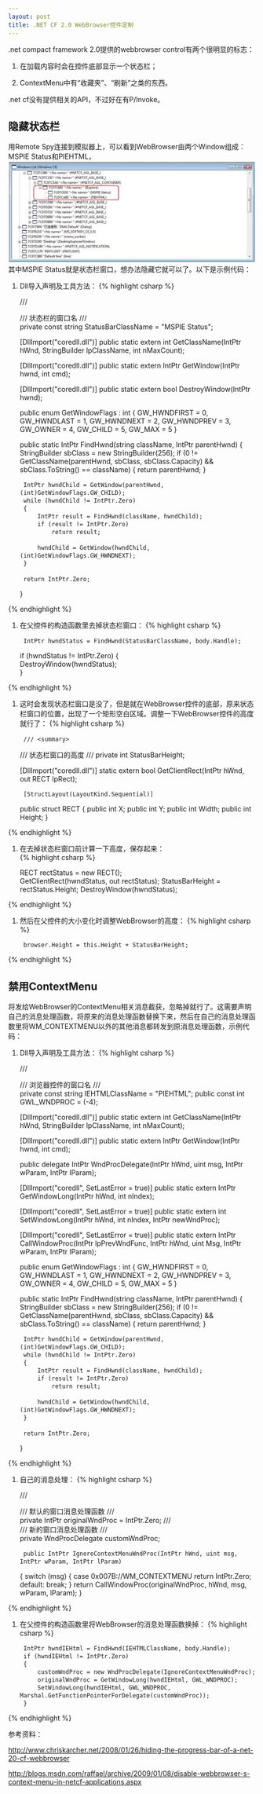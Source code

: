 ```yaml
---
layout: post
title: .NET CF 2.0 WebBrowser控件定制
---
```


.net compact framework 2.0提供的webbrowser control有两个很明显的标志：

1. 在加载内容时会在控件底部显示一个状态栏；

1. ContextMenu中有“收藏夹”、“刷新”之类的东西。

.net cf没有提供相关的API，不过好在有P/Invoke。

## 隐藏状态栏

用Remote Spy连接到模拟器上，可以看到WebBrowser由两个Window组成：MSPIE Status和PIEHTML，
<img src="/images/remote spy.jpg"/>
其中MSPIE Status就是状态栏窗口，想办法隐藏它就可以了。以下是示例代码：

1. Dll导入声明及工具方法：
{% highlight csharp %}

    /// <summary>
    /// 状态栏的窗口名
    /// </summary>
    private const string StatusBarClassName = "MSPIE Status";

    [DllImport("coredll.dll")]
    public static extern int GetClassName(IntPtr hWnd, StringBuilder lpClassName, int nMaxCount);

    [DllImport("coredll.dll")]
    public static extern IntPtr GetWindow(IntPtr hwnd, int cmd);

    [DllImport("coredll.dll")]
    public static extern bool DestroyWindow(IntPtr hwnd);

    public enum GetWindowFlags : int
    {
        GW_HWNDFIRST = 0,
        GW_HWNDLAST = 1,
        GW_HWNDNEXT = 2,
        GW_HWNDPREV = 3,
        GW_OWNER = 4,
        GW_CHILD = 5,
        GW_MAX = 5
    }

    public static IntPtr FindHwnd(string className, IntPtr parentHwnd)
    {
        StringBuilder sbClass = new StringBuilder(256);
        if (0 != GetClassName(parentHwnd, sbClass, sbClass.Capacity) && sbClass.ToString() == className)
        {
            return parentHwnd;
        }

        IntPtr hwndChild = GetWindow(parentHwnd, (int)GetWindowFlags.GW_CHILD);
        while (hwndChild != IntPtr.Zero)
        {
            IntPtr result = FindHwnd(className, hwndChild);
            if (result != IntPtr.Zero)
                return result;

            hwndChild = GetWindow(hwndChild, (int)GetWindowFlags.GW_HWNDNEXT);
        }

        return IntPtr.Zero;
    }
    
{% endhighlight %}
    
1. 在父控件的构造函数里去掉状态栏窗口：
{% highlight csharp %}

		IntPtr hwndStatus = FindHwnd(StatusBarClassName, body.Handle);
    if (hwndStatus != IntPtr.Zero)
    {                       
        DestroyWindow(hwndStatus);                
    }
    
{% endhighlight %}

1. 这时会发现状态栏窗口是没了，但是就在WebBrowser控件的底部，原来状态栏窗口的位置，出现了一个矩形空白区域。调整一下WebBrowser控件的高度就行了：
{% highlight csharp %}

		/// <summary>
    /// 状态栏窗口的高度
    /// </summary>
    private int StatusBarHeight;  
    
    [DllImport("coredll.dll")]
    static extern bool GetClientRect(IntPtr hWnd, out RECT lpRect);
    
		[StructLayout(LayoutKind.Sequential)]
    public struct RECT
    {
        public int X;
        public int Y;
        public int Width;
        public int Height;
    }    
    
{% endhighlight %}

1. 在去掉状态栏窗口前计算一下高度，保存起来：        
{% highlight csharp %}        

    RECT rectStatus = new RECT();              
    GetClientRect(hwndStatus, out rectStatus);
    StatusBarHeight = rectStatus.Height;
    DestroyWindow(hwndStatus);     
    
{% endhighlight %}    

1. 然后在父控件的大小变化时调整WebBrowser的高度：
{% highlight csharp %}

		browser.Height = this.Height + StatusBarHeight;		
		
{% endhighlight %} 

## 禁用ContextMenu

将发给WebBrowser的ContextMenu相关消息截获，忽略掉就行了。这需要声明自己的消息处理函数，将原来的消息处理函数替换下来，然后在自己的消息处理函数里将WM_CONTEXTMENU以外的其他消息都转发到原消息处理函数，示例代码：

1. Dll导入声明及工具方法：
{% highlight csharp %}

    /// <summary>
    /// 浏览器控件的窗口名
    /// </summary>
    private const string IEHTMLClassName = "PIEHTML";
    public const int GWL_WNDPROC = (-4);

    [DllImport("coredll.dll")]
    public static extern int GetClassName(IntPtr hWnd, StringBuilder lpClassName, int nMaxCount);

    [DllImport("coredll.dll")]
    public static extern IntPtr GetWindow(IntPtr hwnd, int cmd);

    public delegate IntPtr WndProcDelegate(IntPtr hWnd, uint msg, IntPtr wParam, IntPtr lParam);

    [DllImport("coredll", SetLastError = true)]
    public static extern IntPtr GetWindowLong(IntPtr hWnd, int nIndex);

    [DllImport("coredll", SetLastError = true)]
    public static extern int SetWindowLong(IntPtr hWnd, int nIndex, IntPtr newWndProc);

    [DllImport("coredll", SetLastError = true)]
    public static extern IntPtr CallWindowProc(IntPtr lpPrevWndFunc, IntPtr hWnd, uint Msg, IntPtr wParam, IntPtr lParam);

    public enum GetWindowFlags : int
    {
        GW_HWNDFIRST = 0,
        GW_HWNDLAST = 1,
        GW_HWNDNEXT = 2,
        GW_HWNDPREV = 3,
        GW_OWNER = 4,
        GW_CHILD = 5,
        GW_MAX = 5
    }

    public static IntPtr FindHwnd(string className, IntPtr parentHwnd)
    {
        StringBuilder sbClass = new StringBuilder(256);
        if (0 != GetClassName(parentHwnd, sbClass, sbClass.Capacity) && sbClass.ToString() == className)
        {
            return parentHwnd;
        }

        IntPtr hwndChild = GetWindow(parentHwnd, (int)GetWindowFlags.GW_CHILD);
        while (hwndChild != IntPtr.Zero)
        {
            IntPtr result = FindHwnd(className, hwndChild);
            if (result != IntPtr.Zero)
                return result;

            hwndChild = GetWindow(hwndChild, (int)GetWindowFlags.GW_HWNDNEXT);
        }

        return IntPtr.Zero;
    }
    
{% endhighlight %}
        
1. 自己的消息处理：
{% highlight csharp %}

	  /// <summary>
	  /// 默认的窗口消息处理函数
	  /// </summary>
	  private IntPtr originalWndProc = IntPtr.Zero;
	  /// <summary>
	  /// 新的窗口消息处理函数
	  /// </summary>
	  private WndProcDelegate customWndProc;
	
		public IntPtr IgnoreContextMenuWndProc(IntPtr hWnd, uint msg, IntPtr wParam, IntPtr lParam)
	  {
	      switch (msg)
	      {
	          case 0x007B://WM_CONTEXTMENU
	              return IntPtr.Zero;
	          default:
	              break;
	      }
	      return CallWindowProc(originalWndProc, hWnd, msg, wParam, lParam);
	  }
	  
  {% endhighlight %}
  
1. 在父控件的构造函数里将WebBrowser的消息处理函数换掉：
{% highlight csharp %}

		IntPtr hwndIEHtml = FindHwnd(IEHTMLClassName, body.Handle);
		if (hwndIEHtml != IntPtr.Zero)
		{
		    customWndProc = new WndProcDelegate(IgnoreContextMenuWndProc);
		    originalWndProc = GetWindowLong(hwndIEHtml, GWL_WNDPROC);
		    SetWindowLong(hwndIEHtml, GWL_WNDPROC, Marshal.GetFunctionPointerForDelegate(customWndProc));
		}
		
{% endhighlight %}


参考资料：

<a href="http://www.chriskarcher.net/2008/01/26/hiding-the-progress-bar-of-a-net-20-cf-webbrowser">http://www.chriskarcher.net/2008/01/26/hiding-the-progress-bar-of-a-net-20-cf-webbrowser</a>

<a href="http://blogs.msdn.com/raffael/archive/2009/01/08/disable-webbrowser-s-context-menu-in-netcf-applications.aspx">http://blogs.msdn.com/raffael/archive/2009/01/08/disable-webbrowser-s-context-menu-in-netcf-applications.aspx</a>
